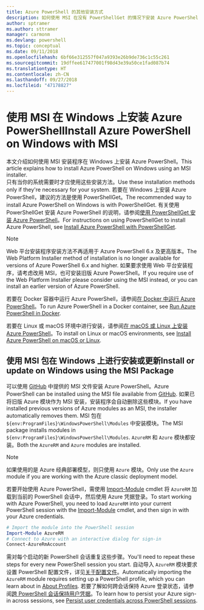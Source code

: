 ```yaml
---
title: Azure PowerShell 的其他安装方式
description: 如何使用 MSI 在没有 PowerShellGet 的情况下安装 Azure PowerShell
author: sptramer
ms.author: sttramer
manager: carmonm
ms.devlang: powershell
ms.topic: conceptual
ms.date: 09/11/2018
ms.openlocfilehash: 6bf66e312557f047a9393e26b9de736c1c55c261
ms.sourcegitcommit: 19dffee617477001f98d43e39a50ce1fad087b74
ms.translationtype: HT
ms.contentlocale: zh-CN
ms.lasthandoff: 09/27/2018
ms.locfileid: "47178827"
---
```

# <a name="install-azure-powershell-on-windows-with-msi"></a><span data-ttu-id="934f4-103">使用 MSI 在 Windows 上安装 Azure PowerShell</span><span class="sxs-lookup"><span data-stu-id="934f4-103">Install Azure PowerShell on Windows with MSI</span></span>

<span data-ttu-id="934f4-104">本文介绍如何使用 MSI 安装程序在 Windows 上安装 Azure PowerShell。</span><span class="sxs-lookup"><span data-stu-id="934f4-104">This article explains how to install Azure PowerShell on Windows using an MSI installer.</span></span>  
<span data-ttu-id="934f4-105">只有当你的系统需要时才应使用这些安装方法。</span><span class="sxs-lookup"><span data-stu-id="934f4-105">Use these installation methods only if they're necessary for your system.</span></span> <span data-ttu-id="934f4-106">若要在 Windows 上安装 Azure PowerShell，建议的方法是使用 PowerShellGet。</span><span class="sxs-lookup"><span data-stu-id="934f4-106">The recommended way to install Azure PowerShell on Windows is with PowerShellGet.</span></span> <span data-ttu-id="934f4-107">有关使用 PowerShellGet 安装 Azure PowerShell 的说明，请参阅[使用 PowerShellGet 安装 Azure PowerShell](install-azurerm-ps.md)。</span><span class="sxs-lookup"><span data-stu-id="934f4-107">For instructions on using PowerShellGet to install Azure PowerShell, see [Install Azure PowerShell with PowerShellGet](install-azurerm-ps.md).</span></span>

> [!NOTE]
> <span data-ttu-id="934f4-108">Web 平台安装程序安装方法不再适用于 Azure PowerShell 6.x 及更高版本。</span><span class="sxs-lookup"><span data-stu-id="934f4-108">The Web Platform Installer method of installation is no longer available for versions of Azure PowerShell 6.x and higher.</span></span> <span data-ttu-id="934f4-109">如果要求使用 Web 平台安装程序，请考虑改用 MSI，也可安装旧版 Azure PowerShell。</span><span class="sxs-lookup"><span data-stu-id="934f4-109">If you require use of the Web Platform Installer please consider using the MSI instead, or you can install an earlier version of Azure PowerShell.</span></span>

<span data-ttu-id="934f4-110">若要在 Docker 容器中运行 Azure PowerShell，请参阅[在 Docker 中运行 Azure PowerShell](azurerm-ps-in-docker.md)。</span><span class="sxs-lookup"><span data-stu-id="934f4-110">To run Azure PowerShell in a Docker container, see [Run Azure PowerShell in Docker](azurerm-ps-in-docker.md).</span></span>

<span data-ttu-id="934f4-111">若要在 Linux 或 macOS 环境中进行安装，请参阅[在 macOS 或 Linux 上安装 Azure PowerShell](install-azurermps-maclinux.md)。</span><span class="sxs-lookup"><span data-stu-id="934f4-111">To install on Linux or macOS environments, see [Install Azure PowerShell on macOS or Linux](install-azurermps-maclinux.md).</span></span>

## <a name="install-or-update-on-windows-using-the-msi-package"></a><span data-ttu-id="934f4-112">使用 MSI 包在 Windows 上进行安装或更新</span><span class="sxs-lookup"><span data-stu-id="934f4-112">Install or update on Windows using the MSI Package</span></span>

<span data-ttu-id="934f4-113">可以使用 [GitHub](https://github.com/Azure/azure-powershell/releases/latest) 中提供的 MSI 文件安装 Azure PowerShell。</span><span class="sxs-lookup"><span data-stu-id="934f4-113">Azure PowerShell can be installed using the MSI file available from [GitHub](https://github.com/Azure/azure-powershell/releases/latest).</span></span> <span data-ttu-id="934f4-114">如果已将旧版 Azure 模块作为 MSI 安装，安装程序会自动删除这些模块。</span><span class="sxs-lookup"><span data-stu-id="934f4-114">If you have installed previous versions of Azure modules as an MSI, the installer automatically removes them.</span></span> <span data-ttu-id="934f4-115">MSI 包在 `${env:ProgramFiles}\WindowsPowerShell\Modules` 中安装模块。</span><span class="sxs-lookup"><span data-stu-id="934f4-115">The MSI package installs modules in `${env:ProgramFiles}\WindowsPowerShell\Modules`.</span></span> <span data-ttu-id="934f4-116">`AzureRM` 和 `Azure` 模块都安装。</span><span class="sxs-lookup"><span data-stu-id="934f4-116">Both the `AzureRM` and `Azure` modules are installed.</span></span>

> [!NOTE]
> <span data-ttu-id="934f4-117">如果使用的是 Azure 经典部署模型，则只使用 `Azure` 模块。</span><span class="sxs-lookup"><span data-stu-id="934f4-117">Only use the `Azure` module if you are working with the Azure classic deployment model.</span></span>

<span data-ttu-id="934f4-118">若要开始使用 Azure PowerShell，需使用 [Import-Module](/powershell/module/Microsoft.PowerShell.Core/Import-Module) cmdlet 将 `AzureRM` 加载到当前的 PowerShell 会话中，然后使用 Azure 凭据登录。</span><span class="sxs-lookup"><span data-stu-id="934f4-118">To start working with Azure PowerShell, you need to load `AzureRM` into your current PowerShell session with the [Import-Module](/powershell/module/Microsoft.PowerShell.Core/Import-Module) cmdlet, and then sign in with your Azure credentials.</span></span>

```powershell
# Import the module into the PowerShell session
Import-Module AzureRM
# Connect to Azure with an interactive dialog for sign-in
Connect-AzureRmAccount
```

<span data-ttu-id="934f4-119">需对每个启动的新 PowerShell 会话重复这些步骤。</span><span class="sxs-lookup"><span data-stu-id="934f4-119">You'll need to repeat these steps for every new PowerShell session you start.</span></span> <span data-ttu-id="934f4-120">自动导入 `AzureRM` 模块要求设置 PowerShell 配置文件，详见[关于配置文件](/powershell/module/microsoft.powershell.core/about/about_profiles)。</span><span class="sxs-lookup"><span data-stu-id="934f4-120">Automatically importing the `AzureRM` module requires setting up a PowerShell profile, which you can learn about in [About Profiles](/powershell/module/microsoft.powershell.core/about/about_profiles).</span></span>
<span data-ttu-id="934f4-121">若要了解如何跨会话保持 Azure 登录状态，请参阅[跨 PowerShell 会话保持用户凭据](context-persistence.md)。</span><span class="sxs-lookup"><span data-stu-id="934f4-121">To learn how to persist your Azure sign-in across sessions, see [Persist user credentials across PowerShell sessions](context-persistence.md).</span></span>